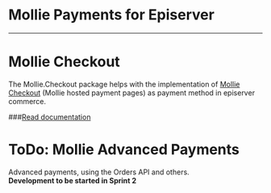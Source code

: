 # Mollie Payments for Episerver
<hr/>

# Mollie Checkout 

The Mollie.Checkout package helps with the implementation of [Mollie Checkout](https://docs.mollie.com/guides/checkout)
(Mollie hosted payment pages) as payment method in episerver commerce. 

###[Read documentation](https://dev.azure.com/arlanet/mollie/_git/Mollie?path=%2FMollie.Checkout%2FREADME.md)


# ToDo: Mollie Advanced Payments

Advanced payments, using the Orders API and others. <br/>
__Development to be started in Sprint 2__

